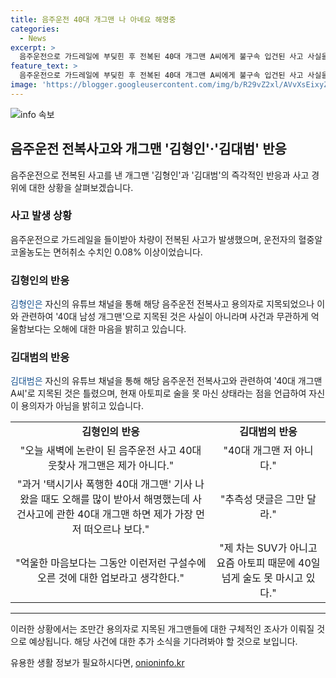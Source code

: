 ```yaml
---
title: 음주운전 40대 개그맨 나 아녜요 해명중
categories:
  - News
excerpt: >
  음주운전으로 가드레일에 부딪힌 후 전복된 40대 개그맨 A씨에게 불구속 입건된 사고 사실을 부인하는 김형인과 김대범. 두 사람은 소셜미디어를 통해 자신들이 해당 사건과 무관하다고 주장하며 억울함을 토로했다. 김형인은 과거 도박 혐의로 벌금형을 선고받았고, 김대범은 차량이 전복된 사고 운전자가 아니라고 주장했다. A씨는 현장에서 혈중알코올농도가 면허취소 수치인 0.08% 이상이었고, 도로교통법상 음주운전 혐의로 불구속 입건됐다. 경찰은 A씨를 조사할 예정이다.
feature_text: >
  음주운전으로 가드레일에 부딪힌 후 전복된 40대 개그맨 A씨에게 불구속 입건된 사고 사실을 부인하는 김형인과 김대범. 두 사람은 소셜미디어를 통해 자신들이 해당 사건과 무관하다고 주장하며 억울함을 토로했다. 김형인은 과거 도박 혐의로 벌금형을 선고받았고, 김대범은 차량이 전복된 사고 운전자가 아니라고 주장했다. A씨는 현장에서 혈중알코올농도가 면허취소 수치인 0.08% 이상이었고, 도로교통법상 음주운전 혐의로 불구속 입건됐다. 경찰은 A씨를 조사할 예정이다.
image: 'https://blogger.googleusercontent.com/img/b/R29vZ2xl/AVvXsEixyZcFfHzMRdzZMjFBmAUKJYCLCGyLL1o632UiGVXcaFdKo_bkvkuCioo0uUKlGfBVcT3P84aROyZIXSBEx3Aw5nCQ3pTgDom1WDC4m8eifvWiAmWEEVb4x6G_l8C0QH225ldMjyaFvpxGEBGNO37VmDTDMHGhJPq73UglMfDca1-0aw/s1600/blogspot.png'
---
```


<p><img src="https://blogger.googleusercontent.com/img/b/R29vZ2xl/AVvXsEixyZcFfHzMRdzZMjFBmAUKJYCLCGyLL1o632UiGVXcaFdKo_bkvkuCioo0uUKlGfBVcT3P84aROyZIXSBEx3Aw5nCQ3pTgDom1WDC4m8eifvWiAmWEEVb4x6G_l8C0QH225ldMjyaFvpxGEBGNO37VmDTDMHGhJPq73UglMfDca1-0aw/s1600/blogspot.png" alt="info 속보" /></p>

<h2 data-ke-size="size26">음주운전 전복사고와 개그맨 '김형인'·'김대범' 반응</h2>

<p data-ke-size="size16">음주운전으로 전복된 사고를 낸 개그맨 '김형인'과 '김대범'의 즉각적인 반응과 사고 경위에 대한 상황을 살펴보겠습니다.</p>

<h3>사고 발생 상황</h3>

<p data-ke-size="size16">음주운전으로 가드레일을 들이받아 차량이 전복된 사고가 발생했으며, 운전자의 혈중알코올농도는 면허취소 수치인 0.08% 이상이었습니다.</p>

<h3>김형인의 반응</h3>

<p data-ke-size="size16"><span style="color: #1a5490;">김형인은</span> 자신의 유튜브 채널을 통해 해당 음주운전 전복사고 용의자로 지목되었으나 이와 관련하여 '40대 남성 개그맨'으로 지목된 것은 사실이 아니라며 사건과 무관하게 억울함보다는 오해에 대한 마음을 밝히고 있습니다.</p>

<h3>김대범의 반응</h3>

<p data-ke-size="size16"><span style="color: #1a5490;">김대범은</span> 자신의 유튜브 채널을 통해 해당 음주운전 전복사고와 관련하여 '40대 개그맨 A씨'로 지목된 것은 틀렸으며, 현재 아토피로 술을 못 마신 상태라는 점을 언급하여 자신이 용의자가 아님을 밝히고 있습니다.</p>

<table>
  <tr>
    <td style="text-align: center; height: 17px;"><b>김형인의 반응</b></td>
    <td style="text-align: center; height: 17px;"><b>김대범의 반응</b></td>
  </tr>
  <tr>
    <td style="text-align: center; height: 17px;">"오늘 새벽에 논란이 된 음주운전 사고 40대 웃찾사 개그맨은 제가 아니다."</td>
    <td style="text-align: center; height: 17px;">"40대 개그맨 저 아니다."</td>
  </tr>
  <tr>
    <td style="text-align: center; height: 17px;">"과거 '택시기사 폭행한 40대 개그맨' 기사 나왔을 때도 오해를 많이 받아서 해명했는데 사건사고에 관한 40대 개그맨 하면 제가 가장 먼저 떠오르나 보다."</td>
    <td style="text-align: center; height: 17px;">"추측성 댓글은 그만 달라."</td>
  </tr>
  <tr>
    <td style="text-align: center; height: 17px;">"억울한 마음보다는 그동안 이런저런 구설수에 오른 것에 대한 업보라고 생각한다."</td>
    <td style="text-align: center; height: 17px;">"제 차는 SUV가 아니고 요즘 아토피 때문에 40일 넘게 술도 못 마시고 있다."</td>
  </tr>
</table>

<hr>

<p data-ke-size="size16">이러한 상황에서는 조만간 용의자로 지목된 개그맨들에 대한 구체적인 조사가 이뤄질 것으로 예상됩니다. 해당 사건에 대한 추가 소식을 기다려봐야 할 것으로 보입니다.</p>
유용한 생활 정보가 필요하시다면, <a href="https://onioninfo.kr" rel="dofollow">onioninfo.kr</a>


